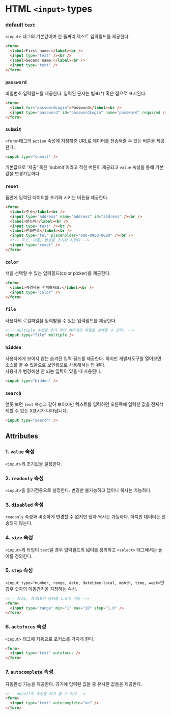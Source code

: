 # HTML `<input>` types

### default `text`

`<input>` 태그의 기본값이며 한 줄짜리 텍스트 입력필드를 제공한다.

```html
<form>
  <label>First name:</label><br />
  <input type="text" /><br />
  <label>Second name:</label><br />
  <input type="text" />
</form>
```

### `password`

비밀번호 입력필드를 제공한다. 입력된 문자는 별표(\*) 혹은 점으로 표시된다.

```html
<form>
  <label for="passwordLogin">Password</label><br />
  <input type="password" id="passwordLogin" name="password" required /><br />
</form>
```

### `submit`

`<form>`태그의 `action` 속성에 지정해준 URL로 데이터를 전송해줄 수 있는 버튼을 제공한다.

```html
<input type="submit" />
```

기본값으로 '제출' 혹은 'submit'이라고 적힌 버튼이 제공되고 `value` 속성을 통해 기본값을 변경가능하다.

### `reset`

폼안에 입력된 데이터를 초기화 시키는 버튼을 제공한다.

```html
<form>
  <label>주소</label><br />
  <input type="address" name="address" id="address" /><br />
  <label>받는이</label><br />
  <input type="text" /><br />
  <label>전화번호</label><br />
  <input type="tel" placeholder="000-0000-0000" /><br />
  <!-- 주소, 이름, 번호를 초기화 시킨다 -->
  <input type="reset" />
</form>
```

### `color`

색을 선택할 수 있는 입력필드(color picker)를 제공한다.

```html
<form>
  <label>배경색을 선택하세요:</label><br />
  <input type="color" />
</form>
```

### `file`

사용자의 로컬파일을 입력받을 수 있는 입력필드를 제공한다.

```html
<!-- multiple 속성을 추가 하면 여러개의 파일을 선택할 수 있다. -->
<input type="file" multiple />
```

### `hidden`

사용자에게 보이지 않는 숨겨진 입력 필드를 제공한다. 하지만 개발자도구를 열어보면 소스를 볼 수 있음으로 보안용으로 사용해서는 안 된다.  
사용자가 변경해선 안 되는 입력이 있을 때 사용된다.

```html
<input type="hidden" />
```

### `search`

언뜻 보면 `text` 속성과 같아 보이지만 텍스트를 입력하면 오른쪽에 입력한 값을 전체삭제할 수 있는 X표시가 나타납니다.

```html
<input type="search" />
```

## Attributes

### 1. `value` 속성

`<input>`의 초기값을 설정한다.

### 2. `readonly` 속성

`<input>`을 읽기전용으로 설정한다. 변경만 불가능하고 탭이나 복사는 가능하다.

### 3. `disabled` 속성

`readonly` 속성과 비슷하게 변경할 수 없지만 탭과 복사는 가능하다. 하지만 데이터는 전송되지 않는다.

### 4. `size` 속성

`<input>`의 타입이 `text`일 경우 입력필드의 넓이를 정의하고 `<select>` 태그에서는 높이를 정의한다.

### 5. `step` 속성

`<input type="number, range, date, datetime-local, month, time, week>`인 경우 숫자의 이동간격을 지정하는 속성.

```html
<!-- 최소1, 최대10인 범위를 1.0씩 이동 -->
<form>
  <input type="range" min="1" max="10" step="1.0" />
</form>
```

### 6. `autofocus` 속성

`<input>` 태그에 자동으로 포커스를 가지게 한다.

```html
<form>
  <input type="text" autofocus />
</form>
```

### 7. `autocomplete` 속성

자동완성 기능을 제공한다. 과거에 입력된 값들 중 유사한 값들을 제공한다.

```html
<!-- on/off로 속성을 켜고 끌 수 있다 -->
<form>
  <input type="text" autocomplete="on" />
</form>
```

